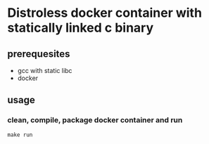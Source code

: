 # Distroless docker container with statically linked c binary

## prerequesites
* gcc with static libc
* docker

## usage

### clean, compile, package docker container and run
```
make run
```
